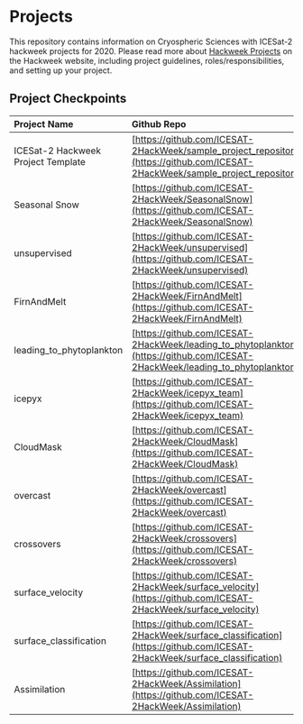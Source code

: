 # Projects
This repository contains information on Cryospheric Sciences with ICESat-2 hackweek projects for 2020.  Please read more about [Hackweek Projects](https://icesat-2hackweek.github.io/learning-resources/projects/overview/) on the Hackweek website, including project guidelines, roles/responsibilities, and setting up your project.

## Project Checkpoints

|Project Name | Github Repo | slack channel | 
|:--------|:------|:--------|
| ICESat-2 Hackweek Project Template | [https://github.com/ICESAT-2HackWeek/sample_project_repository](https://github.com/ICESAT-2HackWeek/sample_project_repository) | [#general](https://app.slack.com/client/TDPAXQSTD/CDQFBU571) |
| Seasonal Snow | [https://github.com/ICESAT-2HackWeek/SeasonalSnow](https://github.com/ICESAT-2HackWeek/SeasonalSnow) | [#seasonal_snow](https://app.slack.com/client/TDPAXQSTD/C015J53RWMA) |
| unsupervised | [https://github.com/ICESAT-2HackWeek/unsupervised](https://github.com/ICESAT-2HackWeek/unsupervised) | [#unsupervised](https://app.slack.com/client/TDPAXQSTD/C015MHDEKNY) |
| FirnAndMelt | [https://github.com/ICESAT-2HackWeek/FirnAndMelt](https://github.com/ICESAT-2HackWeek/FirnAndMelt) | [#firns_and_melt](https://app.slack.com/client/TDPAXQSTD/C0158KGPGG6) |
| leading_to_phytoplankton | [https://github.com/ICESAT-2HackWeek/leading_to_phytoplankton](https://github.com/ICESAT-2HackWeek/leading_to_phytoplankton) | [#leading_to_phytoplankton](https://app.slack.com/client/TDPAXQSTD/C0150RZ0DL7) |
| icepyx | [https://github.com/ICESAT-2HackWeek/icepyx_team](https://github.com/ICESAT-2HackWeek/icepyx_team) | [#icepyx](https://app.slack.com/client/TDPAXQSTD/CKU0LLHU6) |
| CloudMask | [https://github.com/ICESAT-2HackWeek/CloudMask](https://github.com/ICESAT-2HackWeek/CloudMask) | [#cloudmask](https://app.slack.com/client/TDPAXQSTD/C0158NVFF4N) |
| overcast | [https://github.com/ICESAT-2HackWeek/overcast](https://github.com/ICESAT-2HackWeek/overcast) | [#overcast](https://app.slack.com/client/TDPAXQSTD/C0158NU208N) |
| crossovers | [https://github.com/ICESAT-2HackWeek/crossovers](https://github.com/ICESAT-2HackWeek/crossovers) | [#crossovers](https://app.slack.com/client/TDPAXQSTD/C0164TFT9PS1) |
| surface_velocity | [https://github.com/ICESAT-2HackWeek/surface_velocity](https://github.com/ICESAT-2HackWeek/surface_velocity) | [#surface_velocity](https://app.slack.com/client/TDPAXQSTD/C0161PY8Z8Q) |
| surface_classification | [https://github.com/ICESAT-2HackWeek/surface_classification](https://github.com/ICESAT-2HackWeek/surface_classification) | [#??]() |
| Assimilation | [https://github.com/ICESAT-2HackWeek/Assimilation](https://github.com/ICESAT-2HackWeek/Assimilation) | [#assimilation](https://app.slack.com/client/TDPAXQSTD/C015DA0AH2N) |

